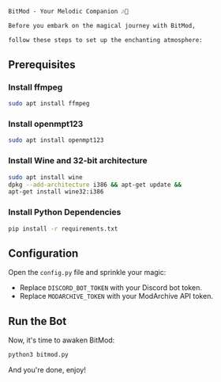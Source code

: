 
```markdown
BitMod - Your Melodic Companion 🎶💖

Before you embark on the magical journey with BitMod,

follow these steps to set up the enchanting atmosphere:
```
## Prerequisites

### Install ffmpeg
```bash
sudo apt install ffmpeg
```

### Install openmpt123
```bash
sudo apt install openmpt123
```

### Install Wine and 32-bit architecture
```bash
sudo apt install wine
dpkg --add-architecture i386 && apt-get update &&
apt-get install wine32:i386
```

### Install Python Dependencies
```bash
pip install -r requirements.txt
```

## Configuration

Open the `config.py` file and sprinkle your magic:

- Replace `DISCORD_BOT_TOKEN` with your Discord bot token.
- Replace `MODARCHIVE_TOKEN` with your ModArchive API token.

## Run the Bot

Now, it's time to awaken BitMod:

```bash
python3 bitmod.py
```

And you're done, enjoy!
```
